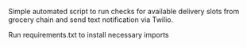 Simple automated script to run checks for available delivery slots from grocery chain and send text notification via Twilio.

Run requirements.txt to install necessary imports
